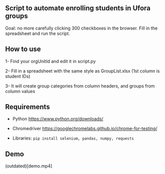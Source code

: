 ## Script to automate enrolling students in Ufora groups

Goal: no more carefully clicking 300 checkboxes in the browser. Fill in the spreadsheet and run the script.

## How to use

1- Find your orgUnitId and edit it in script.py

2- Fill in a spreadsheet with the same style as GroupList.xlsx (1st column is student IDs)

3- It will create group categories from column headers, and groups from column values

## Requirements

- Python
https://www.python.org/downloads/

- Chromedriver
https://googlechromelabs.github.io/chrome-for-testing/

- Libraries:
`pip install selenium, pandas, numpy, requests`

## Demo
(outdated)[demo.mp4]

